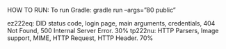 HOW TO RUN:
To run Gradle: gradle run –args=”80 public”

ez222eq: DID status code, login page, main arguments, credentials, 404 Not Found, 500 Internal Server Error. 30%
tp222nu: HTTP Parsers, Image support, MIME, HTTP Request, HTTP Header. 70%